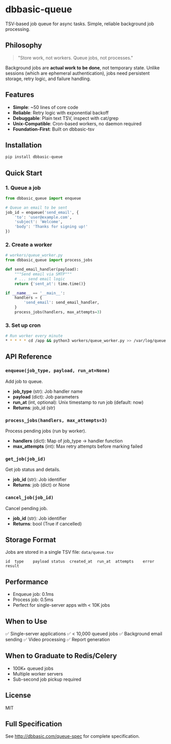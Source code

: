 # dbbasic-queue

TSV-based job queue for async tasks. Simple, reliable background job processing.

## Philosophy

> "Store work, not workers. Queue jobs, not processes."

Background jobs are **actual work to be done**, not temporary state. Unlike sessions (which are ephemeral authentication), jobs need persistent storage, retry logic, and failure handling.

## Features

- **Simple**: ~50 lines of core code
- **Reliable**: Retry logic with exponential backoff
- **Debuggable**: Plain text TSV, inspect with cat/grep
- **Unix-Compatible**: Cron-based workers, no daemon required
- **Foundation-First**: Built on dbbasic-tsv

## Installation

```bash
pip install dbbasic-queue
```

## Quick Start

### 1. Queue a job

```python
from dbbasic_queue import enqueue

# Queue an email to be sent
job_id = enqueue('send_email', {
    'to': 'user@example.com',
    'subject': 'Welcome',
    'body': 'Thanks for signing up!'
})
```

### 2. Create a worker

```python
# workers/queue_worker.py
from dbbasic_queue import process_jobs

def send_email_handler(payload):
    """Send email via SMTP"""
    # ... send email logic
    return {'sent_at': time.time()}

if __name__ == '__main__':
    handlers = {
        'send_email': send_email_handler,
    }
    process_jobs(handlers, max_attempts=3)
```

### 3. Set up cron

```bash
# Run worker every minute
* * * * * cd /app && python3 workers/queue_worker.py >> /var/log/queue.log 2>&1
```

## API Reference

### `enqueue(job_type, payload, run_at=None)`

Add job to queue.

- **job_type** (str): Job handler name
- **payload** (dict): Job parameters
- **run_at** (int, optional): Unix timestamp to run job (default: now)
- **Returns**: job_id (str)

### `process_jobs(handlers, max_attempts=3)`

Process pending jobs (run by worker).

- **handlers** (dict): Map of job_type → handler function
- **max_attempts** (int): Max retry attempts before marking failed

### `get_job(job_id)`

Get job status and details.

- **job_id** (str): Job identifier
- **Returns**: job (dict) or None

### `cancel_job(job_id)`

Cancel pending job.

- **job_id** (str): Job identifier
- **Returns**: bool (True if cancelled)

## Storage Format

Jobs are stored in a single TSV file: `data/queue.tsv`

```
id  type    payload status  created_at  run_at  attempts    error   result
```

## Performance

- Enqueue job: 0.1ms
- Process job: 0.5ms
- Perfect for single-server apps with < 10K jobs

## When to Use

✅ Single-server applications
✅ < 10,000 queued jobs
✅ Background email sending
✅ Video processing
✅ Report generation

## When to Graduate to Redis/Celery

- 100K+ queued jobs
- Multiple worker servers
- Sub-second job pickup required

## License

MIT

## Full Specification

See http://dbbasic.com/queue-spec for complete specification.
